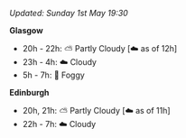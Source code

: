 *Updated: Sunday 1st May 19:30*

**Glasgow**

* 20h - 22h: :partly_sunny: Partly Cloudy [:cloud: as of 12h]
* 23h - 4h: :cloud: Cloudy
* 5h - 7h: :foggy: Foggy

**Edinburgh**

* 20h, 21h: :partly_sunny: Partly Cloudy [:cloud: as of 11h]
* 22h - 7h: :cloud: Cloudy
